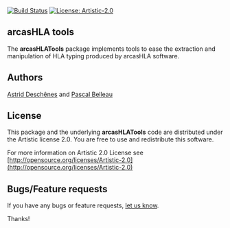 [![Build Status](https://travis-ci.org/adeschen/arcasHLATools.svg?branch=master)](https://travis-ci.org/adeschen/arcasHLATools)
[![License: Artistic-2.0](https://img.shields.io/badge/License-Artistic%202.0-0298c3.svg)](https://opensource.org/licenses/Artistic-2.0)

## arcasHLA tools


The **arcasHLATools** package implements tools to ease the extraction
and manipulation of HLA typing produced by arcasHLA software.


## Authors ##

[Astrid Desch&ecirc;nes](http://ca.linkedin.com/in/astriddeschenes "Astrid Desch&ecirc;nes")
and
[Pascal Belleau](http://ca.linkedin.com/in/pascalbelleau "Pascal Belleau")

## License ##

This package and the underlying **arcasHLATools** code are distributed under 
the Artistic license 2.0. You are free to use and redistribute this software. 

For more information on Artistic 2.0 License see
[http://opensource.org/licenses/Artistic-2.0](http://opensource.org/licenses/Artistic-2.0)

## Bugs/Feature requests ##

If you have any bugs or feature requests, 
[let us know](https://github.com/adeschen/arcasHLATools/issues). 

Thanks!